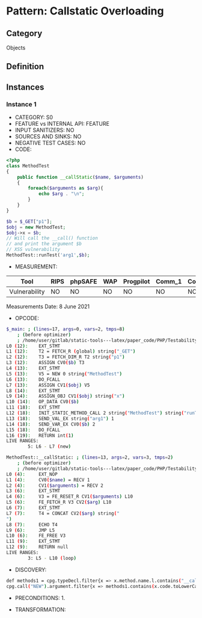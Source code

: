 # Pattern: Callstatic Overloading

## Category

Objects

## Definition

## Instances

### Instance 1

- CATEGORY: S0
- FEATURE vs INTERNAL API: FEATURE
- INPUT SANITIZERS:  NO
- SOURCES AND SINKS: NO 
- NEGATIVE TEST CASES: NO
- CODE:

```php
<?php
class MethodTest
{
    public function __callStatic($name, $arguments)
    {
        foreach($arguments as $arg){
            echo $arg . "\n";
        }
    }
}

$b = $_GET["p1"];
$obj = new MethodTest;
$obj->x = $b;
// Will call the __call() function
// and print the argument $b 
// XSS vulnerability
MethodTest::runTest('arg1',$b);
```

- MEASUREMENT:

| Tool          | RIPS | phpSAFE | WAP  | Progpilot | Comm_1 | Comm_2 | Correct |
| ------------- | ---- | ------- | ---- | --------- | ------- | --------- | ------- |
| Vulnerability | NO   | NO      | NO   | NO        | NO      | NO        | YES     |
Measurements Date: 8 June 2021

- OPCODE:

```bash
$_main: ; (lines=17, args=0, vars=2, tmps=8)
    ; (before optimizer)
    ; /home/user/gitlab/static-tools---latex/paper_code/PHP/Testability_Patterns/124_callstatic_overloading/124_callstatic_overloading.php:1-19
L0 (12):    EXT_STMT
L1 (12):    T2 = FETCH_R (global) string("_GET")
L2 (12):    T3 = FETCH_DIM_R T2 string("p1")
L3 (12):    ASSIGN CV0($b) T3
L4 (13):    EXT_STMT
L5 (13):    V5 = NEW 0 string("MethodTest")
L6 (13):    DO_FCALL
L7 (13):    ASSIGN CV1($obj) V5
L8 (14):    EXT_STMT
L9 (14):    ASSIGN_OBJ CV1($obj) string("x")
L10 (14):   OP_DATA CV0($b)
L11 (18):   EXT_STMT
L12 (18):   INIT_STATIC_METHOD_CALL 2 string("MethodTest") string("runTest")
L13 (18):   SEND_VAL_EX string("arg1") 1
L14 (18):   SEND_VAR_EX CV0($b) 2
L15 (18):   DO_FCALL
L16 (19):   RETURN int(1)
LIVE RANGES:
        5: L6 - L7 (new)

MethodTest::__callStatic: ; (lines=13, args=2, vars=3, tmps=2)
    ; (before optimizer)
    ; /home/user/gitlab/static-tools---latex/paper_code/PHP/Testability_Patterns/124_callstatic_overloading/124_callstatic_overloading.php:4-9
L0 (4):     EXT_NOP
L1 (4):     CV0($name) = RECV 1
L2 (4):     CV1($arguments) = RECV 2
L3 (6):     EXT_STMT
L4 (6):     V3 = FE_RESET_R CV1($arguments) L10
L5 (6):     FE_FETCH_R V3 CV2($arg) L10
L6 (7):     EXT_STMT
L7 (7):     T4 = CONCAT CV2($arg) string("
")
L8 (7):     ECHO T4
L9 (6):     JMP L5
L10 (6):    FE_FREE V3
L11 (9):    EXT_STMT
L12 (9):    RETURN null
LIVE RANGES:
        3: L5 - L10 (loop)
```

- DISCOVERY:

```bash
def methods1 = cpg.typeDecl.filter{x => x.method.name.l.contains("__callstatic")}.name.l
cpg.call("NEW").argument.filter{x => methods1.contains(x.code.toLowerCase)}.size;
```

- PRECONDITIONS:
   1.

- TRANSFORMATION: 

```

```

